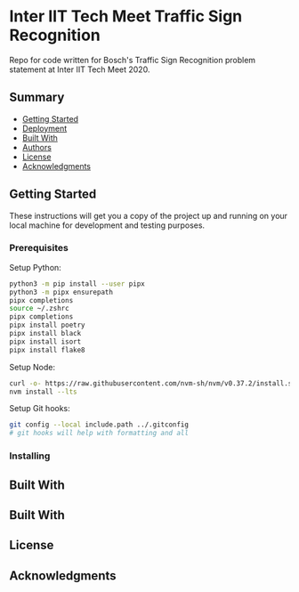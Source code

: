 # Inter IIT Tech Meet Traffic Sign Recognition

Repo for code written for Bosch's Traffic Sign Recognition problem statement at Inter IIT Tech Meet 2020.

## Summary

  - [Getting Started](#getting-started)
  - [Deployment](#deployment)
  - [Built With](#built-with)
  - [Authors](#authors)
  - [License](#license)
  - [Acknowledgments](#acknowledgments)

## Getting Started

These instructions will get you a copy of the project up and running on
your local machine for development and testing purposes.

### Prerequisites

Setup Python:
```sh
python3 -m pip install --user pipx
python3 -m pipx ensurepath
pipx completions
source ~/.zshrc
pipx completions
pipx install poetry
pipx install black
pipx install isort
pipx install flake8
```

Setup Node:
```sh
curl -o- https://raw.githubusercontent.com/nvm-sh/nvm/v0.37.2/install.sh | bash
nvm install --lts
```

Setup Git hooks:
```sh
git config --local include.path ../.gitconfig
# git hooks will help with formatting and all
```

### Installing

## Built With

## Built With

## License

## Acknowledgments

